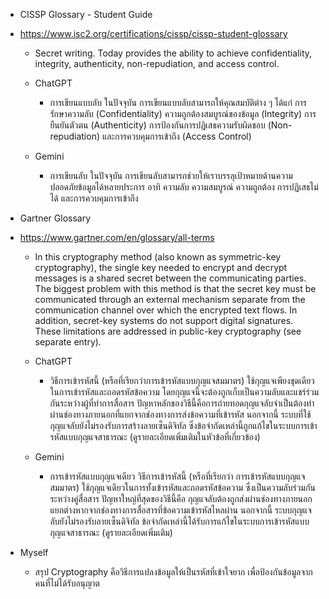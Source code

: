 

- CISSP Glossary - Student Guide
- https://www.isc2.org/certifications/cissp/cissp-student-glossary
   - Secret writing. Today provides the ability to achieve confidentiality, integrity, authenticity, non-repudiation, and access control.
 
   - ChatGPT
      - การเขียนแบบลับ
ในปัจจุบัน การเขียนแบบลับสามารถให้คุณสมบัติต่าง ๆ ได้แก่ การรักษาความลับ (Confidentiality) ความถูกต้องสมบูรณ์ของข้อมูล (Integrity) การยืนยันตัวตน (Authenticity) การป้องกันการปฏิเสธความรับผิดชอบ (Non-repudiation) และการควบคุมการเข้าถึง (Access Control)
   - Gemini
      - การเขียนลับ
ในปัจจุบัน การเขียนลับสามารถช่วยให้เราบรรลุเป้าหมายด้านความปลอดภัยข้อมูลได้หลายประการ อาทิ ความลับ ความสมบูรณ์ ความถูกต้อง การปฏิเสธไม่ได้ และการควบคุมการเข้าถึง


- Gartner Glossary
- https://www.gartner.com/en/glossary/all-terms
   - In this cryptography method (also known as symmetric-key cryptography), the single key needed to encrypt and decrypt messages is a shared secret between the communicating parties. The biggest problem with this method is that the secret key must be communicated through an external mechanism separate from the communication channel over which the encrypted text flows. In addition, secret-key systems do not support digital signatures. These limitations are addressed in public-key cryptography (see separate entry).

   - ChatGPT
      - วิธีการเข้ารหัสนี้ (หรือที่เรียกว่าการเข้ารหัสแบบกุญแจสมมาตร) ใช้กุญแจเพียงชุดเดียวในการเข้ารหัสและถอดรหัสข้อความ โดยกุญแจนี้จะต้องถูกเก็บเป็นความลับและแชร์ร่วมกันระหว่างผู้ที่ทำการสื่อสาร ปัญหาหลักของวิธีนี้คือการถ่ายทอดกุญแจลับจำเป็นต้องทำผ่านช่องทางภายนอกที่แยกจากช่องทางการส่งข้อความที่เข้ารหัส นอกจากนี้ ระบบที่ใช้กุญแจลับยังไม่รองรับการสร้างลายเซ็นดิจิทัล ซึ่งข้อจำกัดเหล่านี้ถูกแก้ไขในระบบการเข้ารหัสแบบกุญแจสาธารณะ (ดูรายละเอียดเพิ่มเติมในหัวข้อที่เกี่ยวข้อง)

   - Gemini
      - การเข้ารหัสแบบกุญแจเดียว
วิธีการเข้ารหัสนี้ (หรือที่เรียกว่า การเข้ารหัสแบบกุญแจสมมาตร) ใช้กุญแจเดียวในการทั้งเข้ารหัสและถอดรหัสข้อความ ซึ่งเป็นความลับร่วมกันระหว่างคู่สื่อสาร ปัญหาใหญ่ที่สุดของวิธีนี้คือ กุญแจลับต้องถูกส่งผ่านช่องทางภายนอกแยกต่างหากจากช่องทางการสื่อสารที่ข้อความเข้ารหัสไหลผ่าน นอกจากนี้ ระบบกุญแจลับยังไม่รองรับลายเซ็นดิจิทัล ข้อจำกัดเหล่านี้ได้รับการแก้ไขในระบบการเข้ารหัสแบบกุญแจสาธารณะ (ดูรายละเอียดเพิ่มเติม)


- Myself
   - สรุป Cryptography คือวิธีการแปลงข้อมูลให้เป็นรหัสที่เข้าใจยาก เพื่อป้องกันข้อมูลจากคนที่ไม่ได้รับอนุญาต
